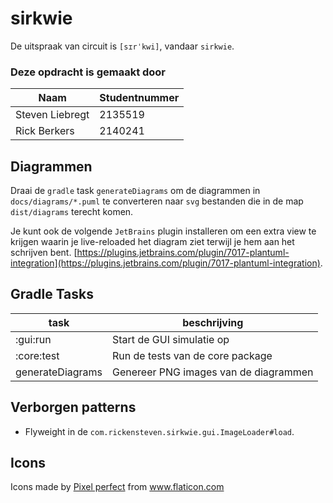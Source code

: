 # sirkwie

De uitspraak van circuit is `[sɪrˈkwi]`, vandaar `sirkwie`.

### Deze opdracht is gemaakt door

| Naam | Studentnummer |
| --- | --- |
| Steven Liebregt | 2135519 |
| Rick Berkers | 2140241 |

## Diagrammen

Draai de `gradle` task `generateDiagrams` om de diagrammen in 
`docs/diagrams/*.puml` te converteren naar `svg` bestanden die in de map
`dist/diagrams` terecht komen.

Je kunt ook de volgende `JetBrains` plugin installeren om een extra view
te krijgen waarin je live-reloaded het diagram ziet terwijl je hem aan het
schrijven bent.
[https://plugins.jetbrains.com/plugin/7017-plantuml-integration](https://plugins.jetbrains.com/plugin/7017-plantuml-integration).

## Gradle Tasks

| task | beschrijving |
| --- | --- |
| :gui:run | Start de GUI simulatie op |
| :core:test | Run de tests van de core package |
| generateDiagrams | Genereer PNG images van de diagrammen |

## Verborgen patterns

* Flyweight in de `com.rickensteven.sirkwie.gui.ImageLoader#load`.

## Icons

<div>Icons made by <a href="https://www.flaticon.com/authors/pixel-perfect" title="Pixel perfect">Pixel perfect</a> from <a href="https://www.flaticon.com/" title="Flaticon">www.flaticon.com</a></div>
